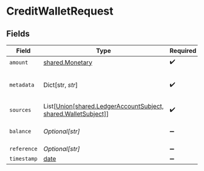 # CreditWalletRequest


## Fields

| Field                                                                                            | Type                                                                                             | Required                                                                                         | Description                                                                                      |
| ------------------------------------------------------------------------------------------------ | ------------------------------------------------------------------------------------------------ | ------------------------------------------------------------------------------------------------ | ------------------------------------------------------------------------------------------------ |
| `amount`                                                                                         | [shared.Monetary](../../models/shared/monetary.md)                                               | :heavy_check_mark:                                                                               | N/A                                                                                              |
| `metadata`                                                                                       | Dict[str, *str*]                                                                                 | :heavy_check_mark:                                                                               | Metadata associated with the wallet.                                                             |
| `sources`                                                                                        | List[[Union[shared.LedgerAccountSubject, shared.WalletSubject]](../../models/shared/subject.md)] | :heavy_check_mark:                                                                               | N/A                                                                                              |
| `balance`                                                                                        | *Optional[str]*                                                                                  | :heavy_minus_sign:                                                                               | The balance to credit                                                                            |
| `reference`                                                                                      | *Optional[str]*                                                                                  | :heavy_minus_sign:                                                                               | N/A                                                                                              |
| `timestamp`                                                                                      | [date](https://docs.python.org/3/library/datetime.html#date-objects)                             | :heavy_minus_sign:                                                                               | N/A                                                                                              |